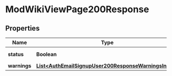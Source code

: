 

# ModWikiViewPage200Response


## Properties

| Name | Type | Description | Notes |
|------------ | ------------- | ------------- | -------------|
|**status** | **Boolean** | Status: true if success. |  |
|**warnings** | [**List&lt;AuthEmailSignupUser200ResponseWarningsInner&gt;**](AuthEmailSignupUser200ResponseWarningsInner.md) |  |  [optional] |



